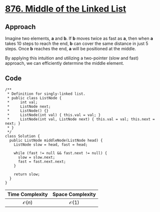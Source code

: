 # [876. Middle of the Linked List](https://leetcode.com/problems/middle-of-the-linked-list/)

## Approach

Imagine two elements, **a** and **b**. If **b** moves twice as fast as **a**, then when **a** takes 10 steps to reach the end, **b** can cover the same distance in just 5 steps. Once **b** reaches the end, **a** will be positioned at the middle.

By applying this intuition and utilizing a two-pointer (slow and fast) approach, we can efficiently determine the middle element.

## Code

```{code-block} java
/**
 * Definition for singly-linked list.
 * public class ListNode {
 *     int val;
 *     ListNode next;
 *     ListNode() {}
 *     ListNode(int val) { this.val = val; }
 *     ListNode(int val, ListNode next) { this.val = val; this.next = next; }
 * }
 */
class Solution {
  public ListNode middleNode(ListNode head) {
    ListNode slow = head, fast = head;

    while (fast != null && fast.next != null) {
      slow = slow.next;
      fast = fast.next.next;
    }

    return slow;
  }
}
```

| Time Complexity  | Space Complexity |
| :--------------: | :--------------: |
| $\mathcal{O}(n)$ | $\mathcal{O}(1)$ |
